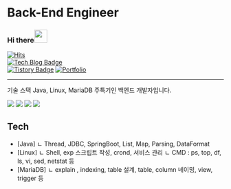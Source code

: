 # Back-End Engineer

### Hi there<img src="https://raw.githubusercontent.com/MartinHeinz/MartinHeinz/master/wave.gif" width="30px">                                                 
[![Hits](https://hits.seeyoufarm.com/api/count/incr/badge.svg?url=https://github.com/GimTaeGyun)](https://github.com/GimTaeGyun)               
[![Tech Blog Badge](http://img.shields.io/badge/-Github%20blog-000000?style=flat-square&logo=github&link=https://gimtaegyun.github.io/)](https://gimtaegyun.github.io/)  
[![Tistory Badge](https://img.shields.io/badge/Tech%20Blog-555263?style=flat&logoColor=white)](https://back.tistory.com/)
[![Portfolio](https://img.shields.io/static/v1?label=Portfolio&message=pdf&color=lightgrey&link=https://drive.google.com/file/d/1cQbJYY9WoKqxUBjVhLb9c4XzC2OwKOSb/view?usp=sharing)](https://docs.google.com/presentation/d/12-miQrjOuErzGeq8hpjkbjF8NPHHBQydHK4rokTR2OY/edit?usp=sharing)
<hr>


기술 스택 Java, Linux, MariaDB 주특기인 백엔드 개발자입니다.

<img src="https://img.shields.io/badge/Java-FC4C02?style=flat-square&logo=Java&logoColor=white"/></a>
<img src="https://img.shields.io/badge/MariaDB-003545?style=flat-square&logo=MariaDB&logoColor=white"/></a>
<img src="https://img.shields.io/badge/CentOS-262577?style=flat-square&logo=CentOS&logoColor=white"/></a>
<img src="https://img.shields.io/badge/Apache Tomcat-F8DC75?style=flat-square&logo=Apache Tomcat&logoColor=white"/></a>

## Tech

- [Java]
  ㄴ Thread, JDBC, SpringBoot, List, Map, Parsing, DataFormat
- [Linux] 
  ㄴ Shell, exp 스크립트 작성, crond, 서비스 관리
  ㄴ CMD : ps, top, df, ls, vi, sed, netstat 등 
- [MariaDB] 
  ㄴ explain , indexing, table 설계, table, column 네이밍, view, trigger 등 

